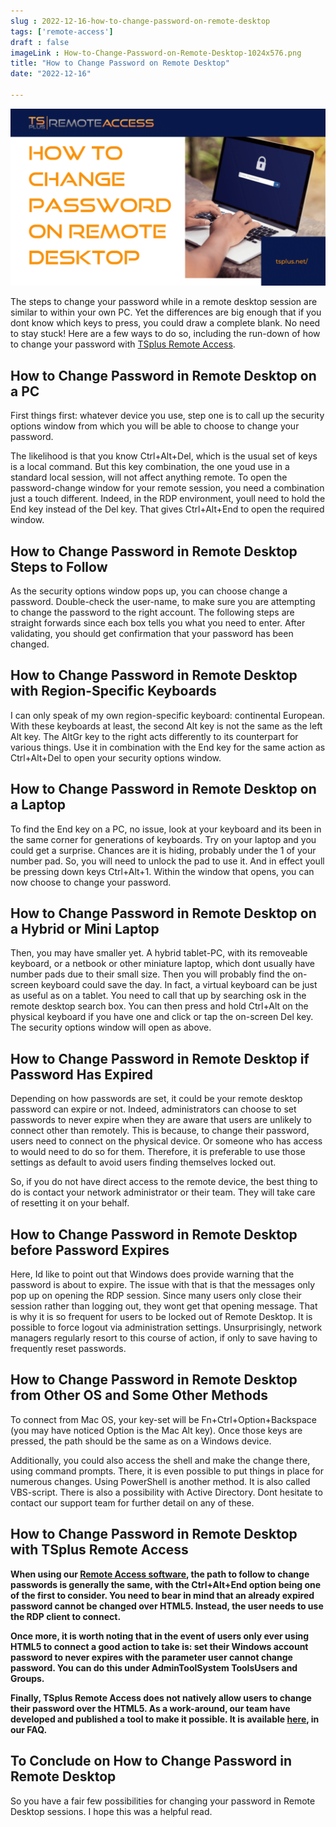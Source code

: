 ```yaml
---
slug : 2022-12-16-how-to-change-password-on-remote-desktop
tags: ['remote-access']
draft : false 
imageLink : How-to-Change-Password-on-Remote-Desktop-1024x576.png
title: "How to Change Password on Remote Desktop"
date: "2022-12-16"

---
```


[![Article title, TSplus logo and link, illustrated by a picture of a person's hands typing a password on a laptop.](./images/How-to-Change-Password-on-Remote-Desktop-1024x576.png)](https://tsplus.net/remote-access/)

The steps to change your password while in a remote desktop session are similar to within your own PC. Yet the differences are big enough that if you dont know which keys to press, you could draw a complete blank. No need to stay stuck! Here are a few ways to do so, including the run-down of how to change your password with [TSplus Remote Access](https://tsplus.net/remote-access/).

## How to Change Password in Remote Desktop on a PC

First things first: whatever device you use, step one is to call up the security options window from which you will be able to choose to change your password.

The likelihood is that you know Ctrl+Alt+Del, which is the usual set of keys is a local command. But this key combination, the one youd use in a standard local session, will not affect anything remote. To open the password-change window for your remote session, you need a combination just a touch different. Indeed, in the RDP environment, youll need to hold the End key instead of the Del key. That gives Ctrl+Alt+End to open the required window.

## How to Change Password in Remote Desktop  Steps to Follow

As the security options window pops up, you can choose change a password. Double-check the user-name, to make sure you are attempting to change the password to the right account. The following steps are straight forwards since each box tells you what you need to enter. After validating, you should get confirmation that your password has been changed.

## How to Change Password in Remote Desktop with Region-Specific Keyboards

I can only speak of my own region-specific keyboard: continental European. With these keyboards at least, the second Alt key is not the same as the left Alt key. The AltGr key to the right acts differently to its counterpart for various things. Use it in combination with the End key for the same action as Ctrl+Alt+Del to open your security options window.

## How to Change Password in Remote Desktop on a Laptop

To find the End key on a PC, no issue, look at your keyboard and its been in the same corner for generations of keyboards. Try on your laptop and you could get a surprise. Chances are it is hiding, probably under the 1 of your number pad. So, you will need to unlock the pad to use it. And in effect youll be pressing down keys Ctrl+Alt+1. Within the window that opens, you can now choose to change your password.

## How to Change Password in Remote Desktop on a Hybrid or Mini Laptop

Then, you may have smaller yet. A hybrid tablet-PC, with its removeable keyboard, or a netbook or other miniature laptop, which dont usually have number pads due to their small size. Then you will probably find the on-screen keyboard could save the day. In fact, a virtual keyboard can be just as useful as on a tablet. You need to call that up by searching osk in the remote desktop search box. You can then press and hold Ctrl+Alt on the physical keyboard if you have one and click or tap the on-screen Del key. The security options window will open as above.

## How to Change Password in Remote Desktop if Password Has Expired

Depending on how passwords are set, it could be your remote desktop password can expire or not. Indeed, administrators can choose to set passwords to never expire when they are aware that users are unlikely to connect other than remotely. This is because, to change their password, users need to connect on the physical device. Or someone who has access to would need to do so for them. Therefore, it is preferable to use those settings as default to avoid users finding themselves locked out.

So, if you do not have direct access to the remote device, the best thing to do is contact your network administrator or their team. They will take care of resetting it on your behalf.

## How to Change Password in Remote Desktop before Password Expires

Here, Id like to point out that Windows does provide warning that the password is about to expire. The issue with that is that the messages only pop up on opening the RDP session. Since many users only close their session rather than logging out, they wont get that opening message. That is why it is so frequent for users to be locked out of Remote Desktop. It is possible to force logout via administration settings. Unsurprisingly, network managers regularly resort to this course of action, if only to save having to frequently reset passwords.

## How to Change Password in Remote Desktop from Other OS and Some Other Methods

To connect from Mac OS, your key-set will be Fn+Ctrl+Option+Backspace (you may have noticed Option is the Mac Alt key). Once those keys are pressed, the path should be the same as on a Windows device.

Additionally, you could also access the shell and make the change there, using command prompts. There, it is even possible to put things in place for numerous changes. Using PowerShell is another method. It is also called VBS-script. There is also a possibility with Active Directory. Dont hesitate to contact our support team for further detail on any of these.

## How to Change Password in Remote Desktop with TSplus Remote Access

**When using our [Remote Access software](https://tsplus.net/remote-access/), the path to follow to change passwords is generally the same, with the Ctrl+Alt+End option being one of the first to consider. You need to bear in mind that an already expired password cannot be changed over HTML5. Instead, the user needs to use the RDP client to connect.**

**Once more, it is worth noting that in the event of users only ever using HTML5 to connect a good action to take is: set their Windows account password to never expires with the parameter user cannot change password. You can do this under AdminToolSystem ToolsUsers and Groups.**

**Finally, TSplus Remote Access does not natively allow users to change their password over the HTML5. As a work-around, our team have developed and published a tool to make it possible. It is available [here](https://support.tsplus.net/support/solutions/articles/44001240607-how-can-users-change-their-password-), in our FAQ.**

## To Conclude on How to Change Password in Remote Desktop

So you have a fair few possibilities for changing your password in Remote Desktop sessions. I hope this was a helpful read.
